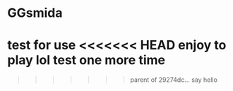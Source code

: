 # GGsmida
test for use
<<<<<<< HEAD
enjoy to play
lol
test one more time 
=======
>>>>>>> parent of 29274dc... say hello 
